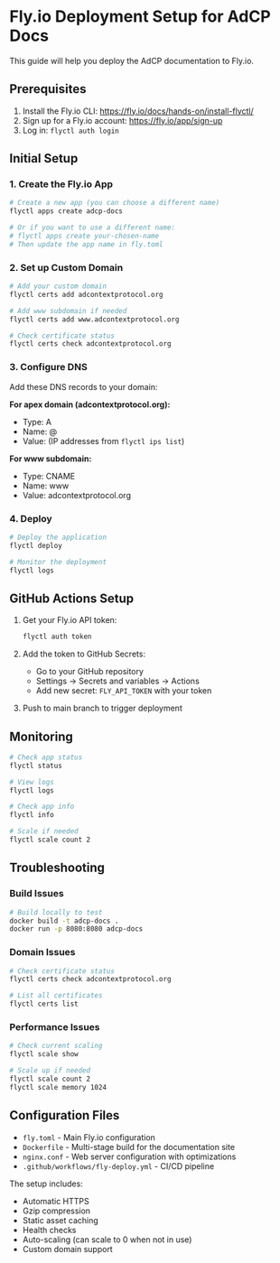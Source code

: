 # Fly.io Deployment Setup for AdCP Docs

This guide will help you deploy the AdCP documentation to Fly.io.

## Prerequisites

1. Install the Fly.io CLI: https://fly.io/docs/hands-on/install-flyctl/
2. Sign up for a Fly.io account: https://fly.io/app/sign-up
3. Log in: `flyctl auth login`

## Initial Setup

### 1. Create the Fly.io App

```bash
# Create a new app (you can choose a different name)
flyctl apps create adcp-docs

# Or if you want to use a different name:
# flyctl apps create your-chosen-name
# Then update the app name in fly.toml
```

### 2. Set up Custom Domain

```bash
# Add your custom domain
flyctl certs add adcontextprotocol.org

# Add www subdomain if needed
flyctl certs add www.adcontextprotocol.org

# Check certificate status
flyctl certs check adcontextprotocol.org
```

### 3. Configure DNS

Add these DNS records to your domain:

**For apex domain (adcontextprotocol.org):**
- Type: A
- Name: @
- Value: (IP addresses from `flyctl ips list`)

**For www subdomain:**
- Type: CNAME  
- Name: www
- Value: adcontextprotocol.org

### 4. Deploy

```bash
# Deploy the application
flyctl deploy

# Monitor the deployment
flyctl logs
```

## GitHub Actions Setup

1. Get your Fly.io API token:
   ```bash
   flyctl auth token
   ```

2. Add the token to GitHub Secrets:
   - Go to your GitHub repository
   - Settings → Secrets and variables → Actions
   - Add new secret: `FLY_API_TOKEN` with your token

3. Push to main branch to trigger deployment

## Monitoring

```bash
# Check app status
flyctl status

# View logs
flyctl logs

# Check app info
flyctl info

# Scale if needed
flyctl scale count 2
```

## Troubleshooting

### Build Issues
```bash
# Build locally to test
docker build -t adcp-docs .
docker run -p 8080:8080 adcp-docs
```

### Domain Issues
```bash
# Check certificate status
flyctl certs check adcontextprotocol.org

# List all certificates
flyctl certs list
```

### Performance Issues
```bash
# Check current scaling
flyctl scale show

# Scale up if needed
flyctl scale count 2
flyctl scale memory 1024
```

## Configuration Files

- `fly.toml` - Main Fly.io configuration
- `Dockerfile` - Multi-stage build for the documentation site
- `nginx.conf` - Web server configuration with optimizations
- `.github/workflows/fly-deploy.yml` - CI/CD pipeline

The setup includes:
- Automatic HTTPS
- Gzip compression
- Static asset caching
- Health checks
- Auto-scaling (can scale to 0 when not in use)
- Custom domain support